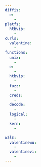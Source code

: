 ```yaml
---
diffis:
  e:
    -
platfs:
  htbvip:
    -
curls:
  valentine:
    -
functions:
  unix:
    -
  e:
    -
  htbvip:
    -
  fuzz:
    -
  creds:
    -
  decode:
    -
  logical:
    -
  kern:
    -

wals:
  valentinewu:
    -
  valentinevi:
    -
---
```

